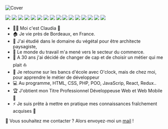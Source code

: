 ![Cover](https://github.com/vacantClaudia/vacantClaudia/blob/main/img/banniere.png)

<p>
  <p>
    <img src="https://img.shields.io/badge/-Visual%20Studio%20Code-23A9F2?style=flat-square&logo=Visual%20Studio%20Code&logoColor=white"/>
    <img src="https://img.shields.io/badge/-Github-181717?style=flat-square&logo=GitHub&logoColor=white"/>
    <img src="https://img.shields.io/badge/-Git-F44D27?style=flat-square&logo=Git&logoColor=white"/>
    <img src="https://img.shields.io/badge/-NPM-CB3837?style=flat-square&logo=NPM&logoColor=white"/>
    <img src="https://img.shields.io/badge/-Apache-D22128?style=flat-square&logo=Apache&logoColor=white"/>
    <img src="https://img.shields.io/badge/-Trello-0079BF?style=flat-square&logo=Trello&logoColor=white"/>
    <img src="https://img.shields.io/badge/-Slack-E01563?style=flat-square&logo=Slack&logoColor=white"/>
    <img src="https://img.shields.io/badge/-MySQL-F29111?style=flat-square&logo=MySQL&logoColor=white"/>
    <img src="https://img.shields.io/badge/-Insomnia-5849BE?style=flat-square&logo=Insomnia&logoColor=white"/>
    <img src="https://img.shields.io/badge/-Lumen-E74430?style=flat-square&logo=Lumen&logoColor=white"/>
    <img src="https://img.shields.io/badge/-WebPack-1C78C0?style=flat-square&logo=WebPack&logoColor=white"/>
    <img src="https://img.shields.io/badge/-ESLint-4B32C3?style=flat-square&logo=ESLint&logoColor=white"/>
    <img src="https://img.shields.io/badge/-HTML5-E34F26?style=flat-square&logo=HTML5&logoColor=white"/>
    <img src="https://img.shields.io/badge/-CSS3-1572B6?style=flat-square&logo=CSS3&logoColor=white"/>
    <img src="https://img.shields.io/badge/-React-black?style=flat-square&logo=react"/>
    <img src="https://img.shields.io/badge/-JavaScript-black?style=flat-square&logo=javascript"/>
  </p>
</p>

- 🙎‍♀️ Moi c'est Claudia 👋
- 🏠 Je vie près de Bordeaux, en France.
- 🌱 J'ai étudié dans le domaine du végétal pour être architecte paysagiste,
- 💼 Le monde du travail m'a mené vers le secteur du commerce.
- 🤔 A 30 ans j'ai décidé de changer de cap et de choisir un métier qui me plait ⛵
- 🎒 Je retourne sur les bancs d'école avec O'clock, mais de chez moi, pour apprendre le métier de développeur 
- 💻 Au programme, HTML, CSS, PHP, POO, JavaScrip, React, Redux..
- 🏆 J'obtient mon Titre Professionnel Développeuse Web et Web Mobile 🎊
- ⚡ Je suis prête à mettre en pratique mes connaissances fraîchement acquises 💪


 🔗 Vous souhaitez me contacter ? Alors envoyez-moi un <a href="mailto:claudiavacant@live.fr">mail</a> !
